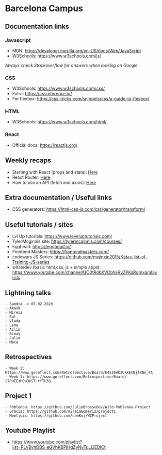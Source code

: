 # Barcelona Campus

## Documentation links

### Javascript
 - MDN: https://developer.mozilla.org/en-US/docs/Web/JavaScript
 - W3Schools: https://www.w3schools.com/js/

*Always check Stackoverflow for answers when looking on Google*

### CSS
 - W3Schools: https://www.w3schools.com/css/
 - Extra: https://cssreference.io/
 - For flexbox: https://css-tricks.com/snippets/css/a-guide-to-flexbox/

### HTML
 - W3Schools: https://www.w3schools.com/html/

### React
 - Official docs: https://reactjs.org/

## Weekly recaps
 - Starting with React (props and state): [Here](./recap_starting_with_react.md)
 - React Router: [Here](./recap_router.md)
 - How to use an API (fetch and axios): [Here](./recap_api.md)

## Extra documentation / Useful links

- CSS generators: https://html-css-js.com/css/generator/transform/

## Useful tutorials / sites

 - Lvl Up tutorials: https://www.leveluptutorials.com/
 - TylerMcginnis site: https://tylermcginnis.com/courses/
 - Egghead: https://egghead.io/
 - Frontend Masters: https://frontendmasters.com/
 - codewars JS Series: https://github.com/myjinxin2015/Katas-list-of-Training-JS-series
 - whatsdev (basic html,css, js + simple apps): https://www.youtube.com/channel/UC0tRdbXVDbhaRvZPKsRgmxg/playlists

## Lightning talks

    - Sandra -> 07-02-2020
    - Akash
    - Mireia
    - Rut
    - Vlada
    - Lena
    - Ailin
    - Binay
    - Julie
    - Maca

## Retrospectives

    - Week 2: https://www.goreflect.com/Retrospective/Board/k4SZ6WK3UkKECNjlKNo_FA
    - Week 3: https://www.goreflect.com/Retrospective/Board/-i7RHEEzH0u3OST-rYTU3Q

## Project 1

    - Poblenou: https://github.com/JulieBrosseDev/Wild-Poblenou-Project
    - Gràcia: https://github.com/mireiaGomariz/project1
    - Montjuic: https://github.com/LenKuj/WCProject

## Youtube Playlist

 - https://www.youtube.com/playlist?list=PLVBvhDBS_eGVhKBPIHgZyNvTuLl3EDlCt
